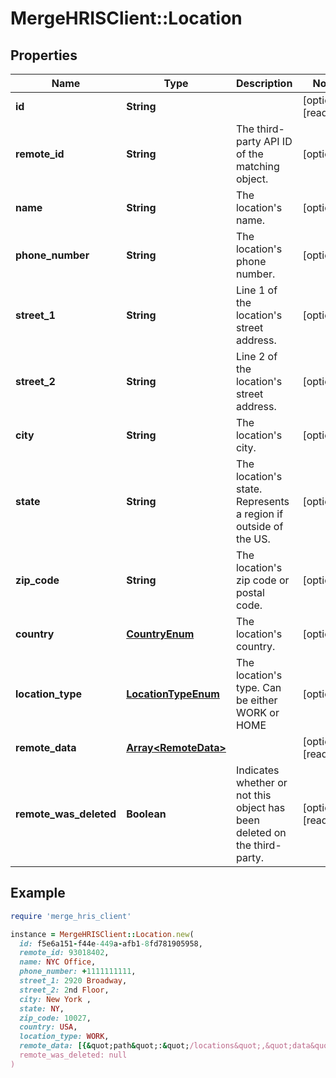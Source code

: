 # MergeHRISClient::Location

## Properties

| Name | Type | Description | Notes |
| ---- | ---- | ----------- | ----- |
| **id** | **String** |  | [optional][readonly] |
| **remote_id** | **String** | The third-party API ID of the matching object. | [optional] |
| **name** | **String** | The location&#39;s name. | [optional] |
| **phone_number** | **String** | The location&#39;s phone number. | [optional] |
| **street_1** | **String** | Line 1 of the location&#39;s street address. | [optional] |
| **street_2** | **String** | Line 2 of the location&#39;s street address. | [optional] |
| **city** | **String** | The location&#39;s city. | [optional] |
| **state** | **String** | The location&#39;s state. Represents a region if outside of the US. | [optional] |
| **zip_code** | **String** | The location&#39;s zip code or postal code. | [optional] |
| **country** | [**CountryEnum**](CountryEnum.md) | The location&#39;s country. | [optional] |
| **location_type** | [**LocationTypeEnum**](LocationTypeEnum.md) | The location&#39;s type. Can be either WORK or HOME | [optional] |
| **remote_data** | [**Array&lt;RemoteData&gt;**](RemoteData.md) |  | [optional][readonly] |
| **remote_was_deleted** | **Boolean** | Indicates whether or not this object has been deleted on the third-party. | [optional][readonly] |

## Example

```ruby
require 'merge_hris_client'

instance = MergeHRISClient::Location.new(
  id: f5e6a151-f44e-449a-afb1-8fd781905958,
  remote_id: 93018402,
  name: NYC Office,
  phone_number: +1111111111,
  street_1: 2920 Broadway,
  street_2: 2nd Floor,
  city: New York ,
  state: NY,
  zip_code: 10027,
  country: USA,
  location_type: WORK,
  remote_data: [{&quot;path&quot;:&quot;/locations&quot;,&quot;data&quot;:[&quot;Varies by platform&quot;]}],
  remote_was_deleted: null
)
```

